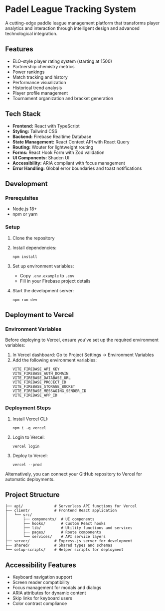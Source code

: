 # Padel League Tracking System

A cutting-edge paddle league management platform that transforms player analytics and interaction through intelligent design and advanced technological integration.

## Features

- ELO-style player rating system (starting at 1500)
- Partnership chemistry metrics
- Power rankings
- Match tracking and history
- Performance visualization
- Historical trend analysis
- Player profile management
- Tournament organization and bracket generation

## Tech Stack

- **Frontend:** React with TypeScript
- **Styling:** Tailwind CSS
- **Backend:** Firebase Realtime Database
- **State Management:** React Context API with React Query
- **Routing:** Wouter for lightweight routing
- **Forms:** React Hook Form with Zod validation
- **UI Components:** Shadcn UI
- **Accessibility:** ARIA compliant with focus management
- **Error Handling:** Global error boundaries and toast notifications

## Development

### Prerequisites

- Node.js 18+ 
- npm or yarn

### Setup

1. Clone the repository
2. Install dependencies:
   ```
   npm install
   ```
3. Set up environment variables:
   - Copy `.env.example` to `.env`
   - Fill in your Firebase project details

4. Start the development server:
   ```
   npm run dev
   ```

## Deployment to Vercel

### Environment Variables

Before deploying to Vercel, ensure you've set up the required environment variables:

1. In Vercel dashboard: Go to Project Settings → Environment Variables
2. Add the following environment variables:
   ```
   VITE_FIREBASE_API_KEY
   VITE_FIREBASE_AUTH_DOMAIN
   VITE_FIREBASE_DATABASE_URL
   VITE_FIREBASE_PROJECT_ID
   VITE_FIREBASE_STORAGE_BUCKET
   VITE_FIREBASE_MESSAGING_SENDER_ID
   VITE_FIREBASE_APP_ID
   ```

### Deployment Steps

1. Install Vercel CLI:
   ```
   npm i -g vercel
   ```

2. Login to Vercel:
   ```
   vercel login
   ```

3. Deploy to Vercel:
   ```
   vercel --prod
   ```

Alternatively, you can connect your GitHub repository to Vercel for automatic deployments.

## Project Structure

```
├── api/              # Serverless API functions for Vercel
├── client/           # Frontend React application
│   └── src/
│       ├── components/  # UI components
│       ├── hooks/       # Custom React hooks
│       ├── lib/         # Utility functions and services
│       ├── pages/       # Route components
│       └── services/    # API service layers
├── server/           # Express.js server for development
├── shared/           # Shared types and schemas
└── setup-scripts/    # Helper scripts for deployment
```

## Accessibility Features

- Keyboard navigation support
- Screen reader compatibility
- Focus management for modals and dialogs
- ARIA attributes for dynamic content
- Skip links for keyboard users
- Color contrast compliance